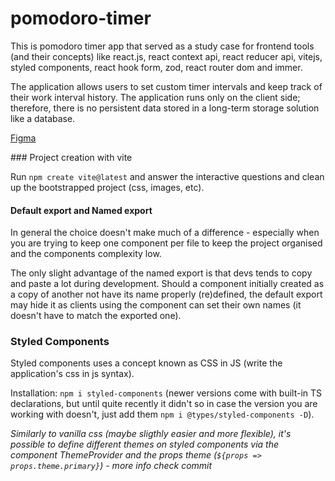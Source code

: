 # pomodoro-timer

This is pomodoro timer app that served as a study case for frontend tools (and their concepts) like react.js, react context api, react reducer api, vitejs, styled components, react hook form, zod, react router dom and immer.

The application allows users to set custom timer intervals and keep track of their work interval history. The application runs only on the client side; therefore, there is no persistent data stored in a long-term storage solution like a database.

[Figma](https://www.figma.com/file/r8dpKcu4kuFkXMmqn3BmbK/Ignite-Timer-(Community)?type=design&node-id=127-2340&mode=design&t=CkFuTL68tnawT6sc-0)


### Project creation with vite

Run `npm create vite@latest` and answer the interactive questions and clean up the bootstrapped project (css, images, etc).

#### Default export and Named export

In general the choice doesn't make much of a difference - especially when you are trying to keep one component per file to keep the project organised and the components complexity low.

The only slight advantage of the named export is that devs tends to copy and paste a lot during development. Should a component initially created as a copy of another not have its name properly (re)defined, the default export may hide it as clients using the component can set their own names (it doesn't have to match the exported one).


### Styled Components

Styled components uses a concept known as CSS in JS (write the application's css in js syntax).

Installation: `npm i styled-components` (newer versions come with built-in TS declarations, but until quite recently it didn't so in case the version you are working with doesn't, just add them `npm i @types/styled-components -D`).

_Similarly to vanilla css (maybe sligthly easier and more flexible), it's possible to define different themes on styled components via the component ThemeProvider and the props theme (`${props => props.theme.primary}`) - more info check commit_

